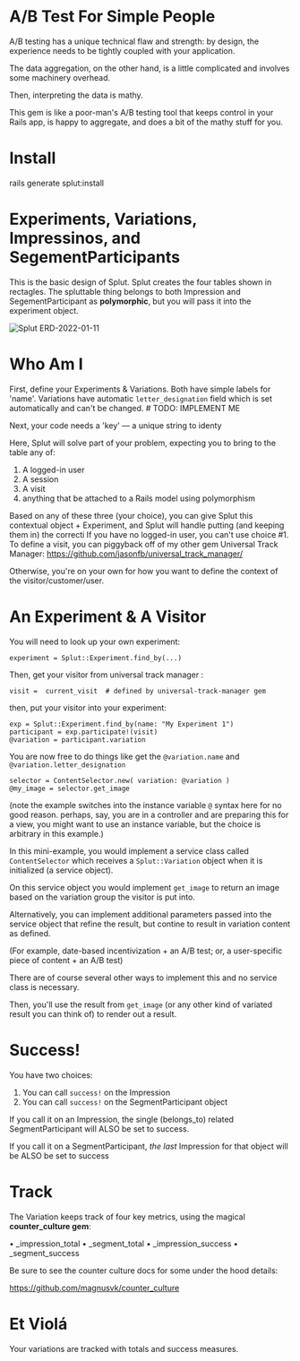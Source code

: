 
# A/B Test For Simple People

A/B testing has a unique technical flaw and strength: by design, the experience needs to be tightly coupled with your application.

The data aggregation, on the other hand, is a little complicated and involves some machinery overhead.

Then, interpreting the data is mathy. 

This gem is like a poor-man's A/B testing tool that keeps control in your Rails app, is happy to aggregate, and does a bit of the mathy stuff for you.

# Install

rails generate splut:install


# Experiments, Variations, Impressinos, and SegementParticipants

This is the basic design of Splut. Splut creates the four tables shown in rectagles. The spluttable thing belongs to both Impression and SegementParticipant as **polymorphic**, but you will pass it into the experiment object. 

![Splut ERD-2022-01-11](https://user-images.githubusercontent.com/59002/149049308-8bf00ff8-498b-4f74-9240-7520ea1569d5.jpg)

# Who Am I

First, define your Experiments & Variations. Both have simple labels for 'name'. Variations have automatic `letter_designation` field which is set automatically and can't be changed. # TODO: IMPLEMENT ME

Next, your code needs a 'key' — a unique string to identy

Here, Splut will solve part of your problem, expecting you to bring to the table any of:

1) A logged-in user
2) A session
3) A visit
4) anything that be attached to a Rails model using polymorphism

Based on any of these three (your choice), you can give Splut this contextual object + Experiment, and Splut will handle putting (and keeping them in) the correcti
If you have no logged-in user, you can't use choice #1.
To define a visit, you can piggyback off of my other gem Universal Track Manager:
https://github.com/jasonfb/universal_track_manager/

Otherwise, you're on your own for how you want to define the context of the visitor/customer/user.

# An Experiment & A Visitor

You will need to look up your own experiment:
```
experiment = Splut::Experiment.find_by(...)
```

Then, get your visitor from universal track manager :

```
visit =  current_visit  # defined by universal-track-manager gem
```

then, put your visitor into your experiment:
```
exp = Splut::Experiment.find_by(name: "My Experiment 1")
participant = exp.participate!(visit)
@variation = participant.variation
```

You are now free to do things like get the `@variation.name` and `@variation.letter_designation`

```
selector = ContentSelector.new( variation: @variation )
@my_image = selector.get_image
```

(note the example switches into the instance variable `@` syntax here for no good reason. perhaps, say, you are in a controller and are preparing this for a view, you might want to use an instance variable, but the choice is arbitrary in this example.)

In this mini-example, you would implement a service class called `ContentSelector` which receives a `Splut::Variation` object when it is initialized (a service object).

On this service object you would implement `get_image` to return an image based on the variation group the visitor is put into. 

Alternatively, you can implement additional parameters passed into the service object that refine the result, but contine to result in variation content as defined. 

(For example, date-based incentivization + an A/B test; or, a user-specific piece of content + an A/B test)

There are of course several other ways to implement this and no service class is necessary. 

Then, you'll use the result from `get_image` (or any other kind of variated result you can think of) to render out a result.


# Success!

You have two choices:
1) You can call `success!` on the Impression
2) You can call `success!` on the SegmentParticipant object

If you call it on an Impression, the single (belongs_to) related SegmentParticipant will ALSO be set to success.

If you call it on a SegmentParticipant, _the last_ Impression for that object will be ALSO be set to success


# Track

The Variation keeps track of four key metrics, using the magical **counter_culture gem**:

• _impression_total
• _segment_total
• _impression_success
• _segment_success

Be sure to see the counter culture docs for some under the hood details:

https://github.com/magnusvk/counter_culture


# Et Violá

Your variations are tracked with totals and success measures. 